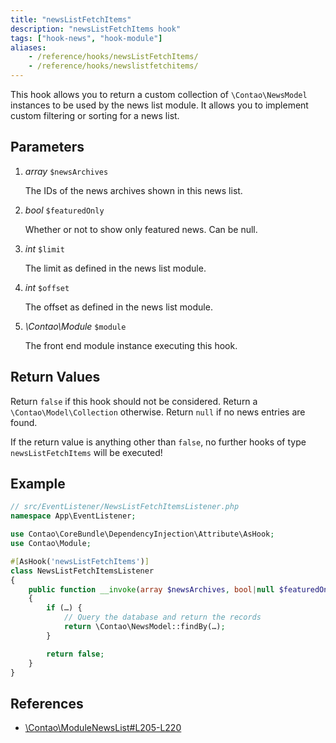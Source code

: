 ```yaml
---
title: "newsListFetchItems"
description: "newsListFetchItems hook"
tags: ["hook-news", "hook-module"]
aliases:
    - /reference/hooks/newsListFetchItems/
    - /reference/hooks/newslistfetchitems/
---
```



This hook allows you to return a custom collection of `\Contao\NewsModel` instances
to be used by the news list module. It allows you to implement custom filtering or
sorting for a news list.


## Parameters

1. *array* `$newsArchives`

    The IDs of the news archives shown in this news list.

2. *bool* `$featuredOnly`

    Whether or not to show only featured news. Can be null.

3. *int* `$limit`

    The limit as defined in the news list module.

4. *int* `$offset`

    The offset as defined in the news list module.

3. *\Contao\Module* `$module`

    The front end module instance executing this hook.


## Return Values

Return `false` if this hook should not be considered. Return a `\Contao\Model\Collection`
otherwise. Return `null` if no news entries are found.

If the return value is anything other than `false`, no further hooks of type `newsListFetchItems` will be executed!


## Example

```php
// src/EventListener/NewsListFetchItemsListener.php
namespace App\EventListener;

use Contao\CoreBundle\DependencyInjection\Attribute\AsHook;
use Contao\Module;

#[AsHook('newsListFetchItems')]
class NewsListFetchItemsListener
{
    public function __invoke(array $newsArchives, bool|null $featuredOnly, int $limit, int $offset, Module $module)
    {
        if (…) {
            // Query the database and return the records
            return \Contao\NewsModel::findBy(…);
        }

        return false;
    }
}
```


## References

* [\Contao\ModuleNewsList#L205-L220](https://github.com/contao/contao/blob/5.3.0/news-bundle/contao/modules/ModuleNewsList.php#L205-L220)
